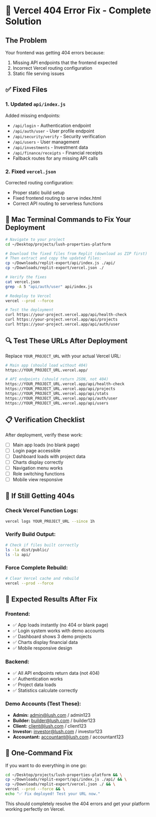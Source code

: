 # 🔧 Vercel 404 Error Fix - Complete Solution

## The Problem
Your frontend was getting 404 errors because:
1. Missing API endpoints that the frontend expected
2. Incorrect Vercel routing configuration
3. Static file serving issues

## ✅ Fixed Files

### 1. Updated `api/index.js`
Added missing endpoints:
- `/api/login` - Authentication endpoint
- `/api/auth/user` - User profile endpoint  
- `/api/security/verify` - Security verification
- `/api/users` - User management
- `/api/investments` - Investment data
- `/api/finance/receipts` - Financial receipts
- Fallback routes for any missing API calls

### 2. Fixed `vercel.json`
Corrected routing configuration:
- Proper static build setup
- Fixed frontend routing to serve index.html
- Correct API routing to serverless functions

## 🚀 Mac Terminal Commands to Fix Your Deployment

```bash
# Navigate to your project
cd ~/Desktop/projects/lush-properties-platform

# Download the fixed files from Replit (download as ZIP first)
# Then extract and copy the updated files:
cp ~/Downloads/replit-export/api/index.js ./api/
cp ~/Downloads/replit-export/vercel.json ./

# Verify the fixes
cat vercel.json
grep -A 5 "api/auth/user" api/index.js

# Redeploy to Vercel
vercel --prod --force

# Test the deployment
curl https://your-project.vercel.app/api/health-check
curl https://your-project.vercel.app/api/projects
curl https://your-project.vercel.app/api/auth/user
```

## 🔍 Test These URLs After Deployment

Replace `YOUR_PROJECT_URL` with your actual Vercel URL:

```bash
# Main app (should load without 404)
https://YOUR_PROJECT_URL.vercel.app/

# API endpoints (should return JSON, not 404)
https://YOUR_PROJECT_URL.vercel.app/api/health-check
https://YOUR_PROJECT_URL.vercel.app/api/projects
https://YOUR_PROJECT_URL.vercel.app/api/stats
https://YOUR_PROJECT_URL.vercel.app/api/auth/user
https://YOUR_PROJECT_URL.vercel.app/api/users
```

## 📋 Verification Checklist

After deployment, verify these work:
- [ ] Main app loads (no blank page)
- [ ] Login page accessible
- [ ] Dashboard loads with project data
- [ ] Charts display correctly
- [ ] Navigation menu works
- [ ] Role switching functions
- [ ] Mobile view responsive

## 🐛 If Still Getting 404s

### Check Vercel Function Logs:
```bash
vercel logs YOUR_PROJECT_URL --since 1h
```

### Verify Build Output:
```bash
# Check if files built correctly
ls -la dist/public/
ls -la api/
```

### Force Complete Rebuild:
```bash
# Clear Vercel cache and rebuild
vercel --prod --force
```

## 🎯 Expected Results After Fix

### Frontend:
- ✅ App loads instantly (no 404 or blank page)
- ✅ Login system works with demo accounts
- ✅ Dashboard shows 3 demo projects
- ✅ Charts display financial data
- ✅ Mobile responsive design

### Backend:
- ✅ All API endpoints return data (not 404)
- ✅ Authentication works
- ✅ Project data loads
- ✅ Statistics calculate correctly

### Demo Accounts (Test These):
- **Admin:** admin@lush.com / admin123
- **Builder:** builder@lush.com / builder123  
- **Client:** client@lush.com / client123
- **Investor:** investor@lush.com / investor123
- **Accountant:** accountant@lush.com / accountant123

## 🔧 One-Command Fix

If you want to do everything in one go:

```bash
cd ~/Desktop/projects/lush-properties-platform && \
cp ~/Downloads/replit-export/api/index.js ./api/ && \
cp ~/Downloads/replit-export/vercel.json ./ && \
vercel --prod --force && \
echo "✅ Fix deployed! Test your URL now."
```

This should completely resolve the 404 errors and get your platform working perfectly on Vercel.